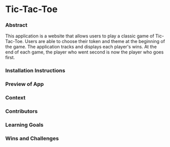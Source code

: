 # Tic-Tac-Toe

### Abstract

This application is a website that allows users to play a classic game of Tic-Tac-Toe. Users are able to choose their token and theme at the beginning of the game. The application tracks and displays each player's wins. At the end of each game, the player who went second is now the player who goes first.

### Installation Instructions


### Preview of App


### Context


### Contributors


### Learning Goals


### Wins and Challenges